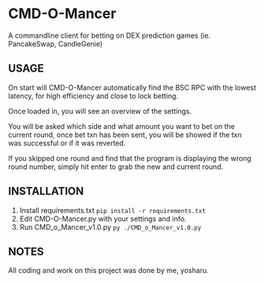 # CMD-O-Mancer
A commandline client for betting on DEX prediction games (ie. PancakeSwap, CandleGenie)

## USAGE
On start will CMD-O-Mancer automatically find the BSC RPC with the lowest latency, for high efficiency and close to lock betting.

Once loaded in, you will see an overview of the settings.

You will be asked which side and what amount you want to bet on the current round, once bet txn has been sent, you will be showed if the txn was successful or if it was reverted.

If you skipped one round and find that the program is displaying the wrong round number, simply hit enter to grab the new and current round.

## INSTALLATION

1. Install requirements.txt
``pip install -r requirements.txt``
2. Edit CMD-O-Mancer.py with your settings and info.
3. Run CMD_o_Mancer_v1.0.py
``py ./CMD_o_Mancer_v1.0.py``

## NOTES
All coding and work on this project was done by me, yosharu.

